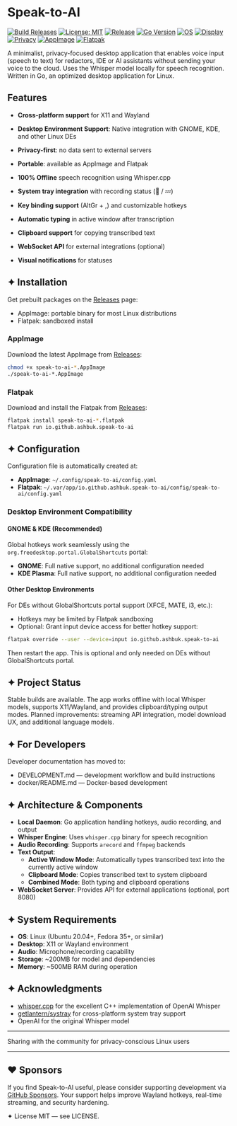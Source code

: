 # Speak-to-AI

[![Build Releases](https://github.com/AshBuk/speak-to-ai/actions/workflows/build-releases.yml/badge.svg)](https://github.com/AshBuk/speak-to-ai/actions/workflows/build-releases.yml)
[![License: MIT](https://img.shields.io/badge/License-MIT-yellow.svg)](https://opensource.org/licenses/MIT)
[![Release](https://img.shields.io/github/v/release/AshBuk/speak-to-ai?sort=semver)](https://github.com/AshBuk/speak-to-ai/releases)
[![Go Version](https://img.shields.io/badge/go-1.24-00ADD8?logo=go)](https://go.dev/)
[![OS](https://img.shields.io/badge/OS-Linux-34a853?logo=linux)](#-system-requirements)
[![Display](https://img.shields.io/badge/Display-Wayland%20%2F%20X11-ff69b4)](#-features)
[![Privacy](https://img.shields.io/badge/Privacy-Offline-blueviolet)](#-features)
[![AppImage](https://img.shields.io/badge/AppImage-available-0a7cff?logo=appimage)](https://github.com/AshBuk/speak-to-ai/releases)
[![Flatpak](https://img.shields.io/badge/Flatpak-available-4a90e2?logo=flatpak)](https://github.com/AshBuk/speak-to-ai/releases)

A minimalist, privacy-focused desktop application that enables voice input (speech to text) for redactors, IDE or AI assistants without sending your voice to the cloud. Uses the Whisper model locally for speech recognition. Written in Go, an optimized desktop application for Linux.

## Features

- **Cross-platform support** for X11 and Wayland
- **Desktop Environment Support**: Native integration with GNOME, KDE, and other Linux DEs
- **Privacy-first**: no data sent to external servers
- **Portable**: available as AppImage and Flatpak

- **100% Offline** speech recognition using Whisper.cpp
- **System tray integration** with recording status (🎤 / 💤)
- **Key binding support** (AltGr + ,) and customizable hotkeys
- **Automatic typing** in active window after transcription
- **Clipboard support** for copying transcribed text
- **WebSocket API** for external integrations (optional)
- **Visual notifications** for statuses


## ✦ Installation

Get prebuilt packages on the [Releases](https://github.com/AshBuk/speak-to-ai/releases) page:

- AppImage: portable binary for most Linux distributions
- Flatpak: sandboxed install

### AppImage

Download the latest AppImage from [Releases](https://github.com/AshBuk/speak-to-ai/releases):

```bash
chmod +x speak-to-ai-*.AppImage
./speak-to-ai-*.AppImage
```

### Flatpak

Download and install the Flatpak from [Releases](https://github.com/AshBuk/speak-to-ai/releases):

```bash
flatpak install speak-to-ai-*.flatpak
flatpak run io.github.ashbuk.speak-to-ai
```

## ✦ Configuration

Configuration file is automatically created at:
- **AppImage**: `~/.config/speak-to-ai/config.yaml`
- **Flatpak**: `~/.var/app/io.github.ashbuk.speak-to-ai/config/speak-to-ai/config.yaml`

### Desktop Environment Compatibility

#### GNOME & KDE (Recommended)
Global hotkeys work seamlessly using the `org.freedesktop.portal.GlobalShortcuts` portal:
- **GNOME**: Full native support, no additional configuration needed
- **KDE Plasma**: Full native support, no additional configuration needed

#### Other Desktop Environments
For DEs without GlobalShortcuts portal support (XFCE, MATE, i3, etc.):
- Hotkeys may be limited by Flatpak sandboxing
- Optional: Grant input device access for better hotkey support:

```bash
flatpak override --user --device=input io.github.ashbuk.speak-to-ai
```

Then restart the app. This is optional and only needed on DEs without GlobalShortcuts portal.

## ✦ Project Status

Stable builds are available. The app works offline with local Whisper models, supports X11/Wayland, and provides clipboard/typing output modes. Planned improvements: streaming API integration, model download UX, and additional language models.


## ✦ For Developers

Developer documentation has moved to:

- DEVELOPMENT.md — development workflow and build instructions
- docker/README.md — Docker-based development

## ✦ Architecture & Components

- **Local Daemon**: Go application handling hotkeys, audio recording, and output
- **Whisper Engine**: Uses `whisper.cpp` binary for speech recognition
- **Audio Recording**: Supports `arecord` and `ffmpeg` backends
- **Text Output**: 
  - **Active Window Mode**: Automatically types transcribed text into the currently active window
  - **Clipboard Mode**: Copies transcribed text to system clipboard
  - **Combined Mode**: Both typing and clipboard operations
- **WebSocket Server**: Provides API for external applications (optional, port 8080)

## ✦ System Requirements

- **OS**: Linux (Ubuntu 20.04+, Fedora 35+, or similar)
- **Desktop**: X11 or Wayland environment
- **Audio**: Microphone/recording capability
- **Storage**: ~200MB for model and dependencies
- **Memory**: ~500MB RAM during operation

## ✦ Acknowledgments

- [whisper.cpp](https://github.com/ggerganov/whisper.cpp) for the excellent C++ implementation of OpenAI Whisper
- [getlantern/systray](https://github.com/getlantern/systray) for cross-platform system tray support
- OpenAI for the original Whisper model

---

Sharing with the community for privacy-conscious Linux users

---

## ❤️ Sponsors

If you find Speak-to-AI useful, please consider supporting development via [GitHub Sponsors](https://github.com/sponsors/AshBuk). Your support helps improve Wayland hotkeys, real-time streaming, and security hardening.

✦ License
MIT — see LICENSE.
